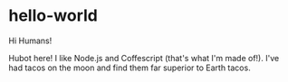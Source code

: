 # hello-world
Hi Humans!

Hubot here! I like Node.js and Coffescript (that's what I'm made of!).
I've had tacos on the moon and find them far superior to Earth tacos.
